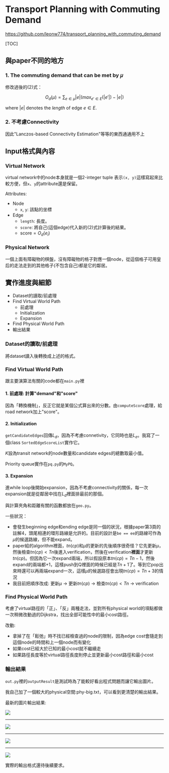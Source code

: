 # Transport Planning with Commuting Demand

https://github.com/leonw774/transport_planning_with_commuting_demand

[TOC]

## 與paper不同的地方

### 1. The commuting demand that can be met by 𝜇

修改過後的(2)式：

$$ O_d(\mu) = \sum_{e \in \mu} |e| (max_{e' \in E}(|e'|) - |e|) 
$$

where $|e|$ denotes the *length* of edge $e \in E$.

### 2. 不考慮Connectivity

因此"Lanczos-based Connectivity Estimation"等等的東西通通用不上

## Input格式與內容

### Virtual Network

virtual network中的node本身就是一個2-integer tuple 表示`(x, y)`這樣寫起來比較方便，但`x`、`y`的attribute還是保留。

Attributes:
- Node
  - `x`, `y`: 該點的坐標
- Edge
  - `length`: 長度。
  - `score`: 將自己(這個edge)代入新的(2)式計算後的結果。
  - $\text{score} = O_d(e_i)$


### Physical Network

一個上面有障礙物的棋盤，沒有障礙物的格子對應一個node，從這個格子可用皇后的走法走到的其他格子(不包含自己)都是它的鄰居。

## 實作進度與細節

- Dataset的讀取/前處理
- Find Virtual World Path
  - 前處理
  - Initialization
  - Expansion
- Find Physical World Path
- 輸出結果

### Dataset的讀取/前處理

將dataset讀入後轉換成上述的格式。

### Find Virtual World Path

跟主要演算法有關的code都在`main.py`裡

#### 1. 前處理: 計算"demand"和"score"

因為「轉換機制」，反正它就是某個公式算出來的分數。由`computeScore`處理，給road network加上"score"。

#### 2. Initialization

`getCandidateEdges`回傳$L_d$，因為不考慮connetivity，它同時也是$L_e$。我寫了一個class `SortedEdgeScoreList`實作它。

$K$設為transit network的node數量和candidate edges的總數取最小值。

Priority queue實作在`pq.py`的`MyPQ`。

#### 3. Expansion

進while loop後開始expansion，因為不考慮connectivity的關係，每一次expansion就是從鄰居中找在$L_d$裡面排最前的那個。

與計算夾角和距離有關的函數都放在`geo.py`。

一些狀況：
- 會發生beginning edge和ending edge是同一個的狀況，根據paper第3頁的註解4，頭尾相連的環形路線是允許的。目前的設計是`be == ee`的路線可作為$\mu$的候選路線，但不能expand。
- paper給的algorithm裡面，$tn(cp)$和$\mu$的更新的先後順序很奇怪？它先更新$\mu$，然後檢查$tn(cp) < Tn$後進入verification，然後在verification**裡面**才更新$tn(cp)$。但因為它一次expand兩端，所以假設原本$tn(cp) = Tn-1$，然後expand的兩端都+1，這樣push到Q裡面的時候已經是$Tn+1$了。等到它pop出來時還可以再兩端expand一次，這樣$\mu$的候選路徑會出現$tn(cp) = Tn+3$的情況
- 我目前把順序改成: 更新$\mu$ -> 更新$tn(cp)$ -> 檢查$tn(cp) < Tn$ -> verification

### Find Physical World Path

考慮了virtual路徑的「正」、「反」兩種走法，並對所有physical world的項點都做一次稍微改動過的Dijkstra，找出全部可能性中的最小cost路徑。

改動:
- 拿掉了在「鬆弛」時不找已經檢查過的node的限制，因為edge cost會隨走到這個node的時間和上一個node而有變化
- 如果cost已經大於已知的最小cost就不繼續走
- 如果路徑長度等於virtual路徑長度則停止並更新最小cost路徑和最小cost

<!--

<style>math {font-weight: bold; font-family: 'Cambria', 'Times New Roman';}</style>

偽代碼:
<div style='white-space: pre;'><b>Input:</b> virtual world path, physical world network
Initialize <math>bestPath</math> as empty sequence, <math>minCost</math> as infinity
For <math>virtualPath</math> from two different walking direction of virtual world path
    For each <math>n</math> in phyiscal world network's nodes
        Initialize <math>d</math> and <math>Q</math>
        Add sequence <math>(n)</math> into <math>Q</math>
        While <math>Q</math> is not empty
            <math>q</math> := sequence with minimal cost in <math>Q</math>
            <math>u</math> := last member of <math>q</math>
            For <math>v</math> in <math>u</math>'s neighbors
                Calculate <math>cost</math> from <math>u</math> to <math>v</math> in respect to <math>q</math> and <math>virtualPath</math>
                If <math>d[v] > d[u] + cost</math>
                    <math>q'</math> := <math>q</math> append <math>v</math> 
                    <math>d[v] := d[u] + cost</math>
                    If <math>d[v] < minCost</math>
                        If <math>q'</math> has same length as <math>virtualPath</math>
                            <math>bestPath := q'</math>
                            <math>minCost := d[v]</math>
                        Else
                            Add <math>q'</math> into <math>Q</math> with cost of <math>d[v]</math>
<b>Return:</b> <math>bestPath</math>, <math>minCost</math>
</div>

-->

### 輸出結果

`out.py`裡的`outputResult`是測試時為了能較好看出程式問題而讓它輸出圖片。

我自己加了一個較大的physical空間:phy-big.txt，可以看到更清楚的輸出結果。

最新的圖片輸出結果:

![](https://i.imgur.com/5wcKFb7.png)
<hr />

![](https://i.imgur.com/q05VKcG.png)
<hr />

![](https://i.imgur.com/4CZhALm.png)
<hr />

![](https://i.imgur.com/JtR0kqO.png)

實際的輸出格式還待後續要求。